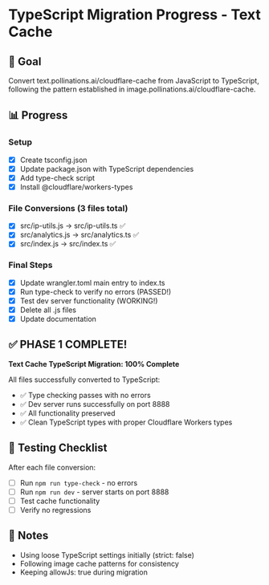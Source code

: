 # TypeScript Migration Progress - Text Cache

## 🎯 Goal
Convert text.pollinations.ai/cloudflare-cache from JavaScript to TypeScript, following the pattern established in image.pollinations.ai/cloudflare-cache.

## 📊 Progress

### Setup
- [x] Create tsconfig.json
- [x] Update package.json with TypeScript dependencies
- [x] Add type-check script
- [x] Install @cloudflare/workers-types

### File Conversions (3 files total)
- [x] src/ip-utils.js → src/ip-utils.ts ✅
- [x] src/analytics.js → src/analytics.ts ✅
- [x] src/index.js → src/index.ts ✅

### Final Steps
- [x] Update wrangler.toml main entry to index.ts
- [x] Run type-check to verify no errors (PASSED!)
- [x] Test dev server functionality (WORKING!)
- [x] Delete all .js files
- [x] Update documentation

## ✅ PHASE 1 COMPLETE!

**Text Cache TypeScript Migration: 100% Complete**

All files successfully converted to TypeScript:
- ✅ Type checking passes with no errors
- ✅ Dev server runs successfully on port 8888
- ✅ All functionality preserved
- ✅ Clean TypeScript types with proper Cloudflare Workers types

## 🧪 Testing Checklist
After each file conversion:
- [ ] Run `npm run type-check` - no errors
- [ ] Run `npm run dev` - server starts on port 8888
- [ ] Test cache functionality
- [ ] Verify no regressions

## 📝 Notes
- Using loose TypeScript settings initially (strict: false)
- Following image cache patterns for consistency
- Keeping allowJs: true during migration
